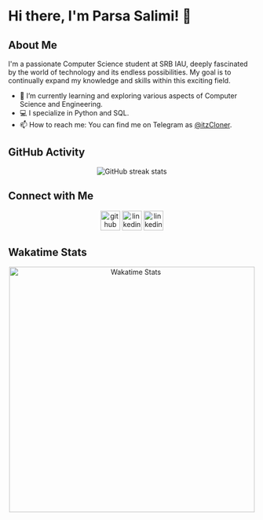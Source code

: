 # Hi there, I'm Parsa Salimi! 👋

## About Me
I'm a passionate Computer Science student at SRB IAU, deeply fascinated by the world of technology and its endless possibilities. My goal is to continually expand my knowledge and skills within this exciting field.

- 🌱 I’m currently learning and exploring various aspects of Computer Science and Engineering.
- 💻 I specialize in Python and SQL.
- 📫 How to reach me: You can find me on Telegram as [@itzCloner](https://t.me/itzCloner).

## GitHub Activity
<div align="center">
    <img src="https://streak-stats.demolab.com/?user=Parsalimi" alt="GitHub streak stats">
</div>



## Connect with Me
<div align="center">
    <a href="https://github.com/Parsalimi"><img src="https://cdn.jsdelivr.net/npm/simple-icons@3.0.1/icons/github.svg" alt="github" height="40"></a>
    <a href="https://www.linkedin.com/in/https://www.linkedin.com/in/parsalimi/"><img src="https://cdn.jsdelivr.net/npm/simple-icons@3.0.1/icons/linkedin.svg" alt="linkedin" height="40"></a>
    <a href="https://t.me/itzCloner"><img src="[https://cdn.jsdelivr.net/npm/simple-icons@3.0.1/icons/linkedin.svg](https://cdn.jsdelivr.net/npm/simple-icons@3.0.1/icons/telegram.svg)" alt="linkedin" height="40"></a>
</div>


## Wakatime Stats
<div align="center">
    <img src="https://wakatime.com/share/@6a69ffae-81b7-4666-9710-8414f9b90f80/b9735c9d-e290-426e-afe0-31c48e827c17.svg" alt="Wakatime Stats" width="500" height="500">
</div>
